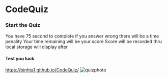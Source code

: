 # CodeQuiz

### Start the Quiz
You have 75 second to complete if you answer wrong there will be a time penality 
Your time remaining will be your score
Score will be recorded thru local storage
will display after 
#### **Test you luck**
https://binhta1.github.io/CodeQuiz/
![quizphoto](https://user-images.githubusercontent.com/99286749/159199225-014f1786-5d1d-48bd-8efe-826a7a88d5bf.png)
